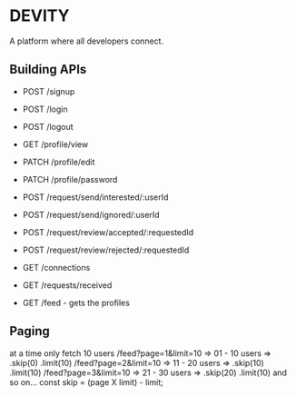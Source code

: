 # DEVITY

A platform where all developers connect.

## Building APIs

- POST /signup
- POST /login
- POST /logout

- GET /profile/view
- PATCH /profile/edit
- PATCH /profile/password

- POST /request/send/interested/:userId
- POST /request/send/ignored/:userId

- POST /request/review/accepted/:requestedId
- POST /request/review/rejected/:requestedId

- GET /connections
- GET /requests/received
- GET /feed - gets the profiles

## Paging

at a time only fetch 10 users
/feed?page=1&limit=10 => 01 - 10 users => .skip(0) .limit(10)
/feed?page=2&limit=10 => 11 - 20 users => .skip(10) .limit(10)
/feed?page=3&limit=10 => 21 - 30 users => .skip(20) .limit(10)
and so on...
const skip = (page X limit) - limit;
